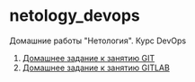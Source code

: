 # netology_devops
Домашние работы "Нетология". Курс DevOps

1. [Домашнее задание к занятию GIT](https://github.com/MarinaKnyshenko/netology_devops/blob/main/homework_GIT_1/README.md)
2. [Домашнее задание к занятию GITLAB](https://github.com/MarinaKnyshenko/netology_devops/blob/main/homework_GITLAB/README.md)
